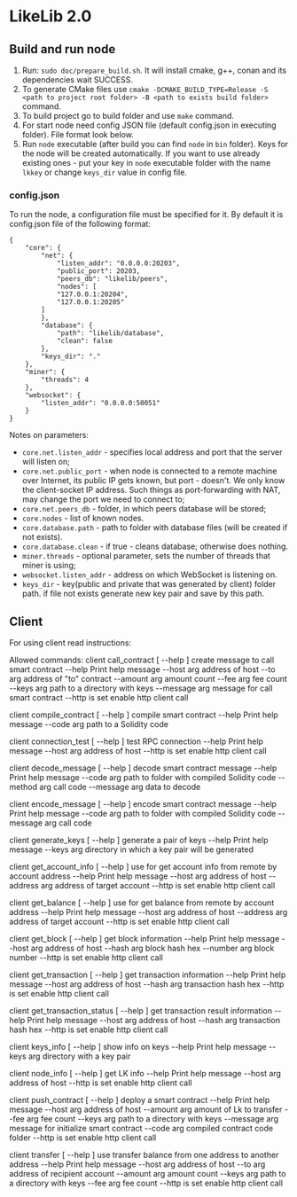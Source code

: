# LikeLib 2.0


## Build and run node
1. Run: `sudo doc/prepare_build.sh`. It will install cmake, g++, conan and its dependencies wait SUCCESS.
2. To generate CMake files use
`cmake -DCMAKE_BUILD_TYPE=Release -S <path to project root folder> -B <path to exists build folder>` command.
3. To build project go to build folder and use `make` command.
4. For start node need config JSON file (default config.json in executing folder). File format look below.
5. Run `node` executable (after build you can find `node` in `bin` folder).
Keys for the node will be created automatically. If you want to use already existing ones - put
your key in `node` executable folder with the name `lkkey` or change `keys_dir` value in config file.

### config.json
To run the node, a configuration file must be specified for it.
By default it is config.json file of the following format:

```
{
    "core": {
        "net": {
            "listen_addr": "0.0.0.0:20203",
            "public_port": 20203,
            "peers_db": "likelib/peers",
            "nodes": [
            "127.0.0.1:20204",
            "127.0.0.1:20205"
        ]
        },
        "database": {
            "path": "likelib/database",
            "clean": false
        },
        "keys_dir": "."
    },
    "miner": {
        "threads": 4
    },
    "websocket": {
        "listen_addr": "0.0.0.0:50051"
    }
}
```

Notes on parameters:
* `core.net.listen_addr` - specifies local address and port that the server will listen on;
* `core.net.public_port` - when node is connected to a remote machine over Internet, its 
public IP gets known, but port - doesn't. We only know the client-socket IP address.
Such things as port-forwarding with NAT, may change the port we need to connect to;
* `core.net.peers_db` - folder, in which peers database will be stored;
* `core.nodes` - list of known nodes.
* `core.database.path` - path to folder with database files (will be created if not exists).
* `core.database.clean` - if true - cleans database; otherwise does nothing.
* `miner.threads` - optional parameter, sets the number of threads that miner is using;
* `websocket.listen_addr` - address on which WebSocket is listening on.
* `keys_dir` - key(public and private that was generated by client) folder path. 
if file not exists generate new key pair and save by this path.


## Client

For using client read instructions:

Allowed commands:
  client call_contract   [ --help ]    create message to call smart contract
    --help                Print help message
    --host arg            address of host
    --to arg              address of "to" contract
    --amount arg          amount count
    --fee arg             fee count
    --keys arg            path to a directory with keys
    --message arg         message for call smart contract
    --http                is set enable http client call

  client compile_contract   [ --help ]    compile smart contract
    --help                Print help message
    --code arg            path to a Solidity code

  client connection_test   [ --help ]    test RPC connection
    --help                Print help message
    --host arg            address of host
    --http                is set enable http client call

  client decode_message   [ --help ]    decode smart contract message
    --help                Print help message
    --code arg            path to folder with compiled Solidity code
    --method arg          call code
    --message arg         data to decode

  client encode_message   [ --help ]    encode smart contract message
    --help                Print help message
    --code arg            path to folder with compiled Solidity code
    --message arg         call code


  client generate_keys   [ --help ]    generate a pair of keys
    --help                Print help message
    --keys arg            directory in which a key pair will be generated

  client get_account_info   [ --help ]    use for get account info from remote by account address
    --help                Print help message
    --host arg            address of host
    --address arg         address of target account
    --http                is set enable http client call

  client get_balance   [ --help ]    use for get balance from remote by account address
    --help                Print help message
    --host arg            address of host
    --address arg         address of target account
    --http                is set enable http client call

  client get_block   [ --help ]    get block information
    --help                Print help message
    --host arg            address of host
    --hash arg            block hash hex
    --number arg          block number
    --http                is set enable http client call

  client get_transaction   [ --help ]    get transaction information
    --help                Print help message
    --host arg            address of host
    --hash arg            transaction hash hex
    --http                is set enable http client call

  client get_transaction_status   [ --help ]    get transaction result information
    --help                Print help message
    --host arg            address of host
    --hash arg            transaction hash hex
    --http                is set enable http client call

  client keys_info   [ --help ]    show info on keys
    --help                Print help message
    --keys arg            directory with a key pair

  client node_info   [ --help ]    get LK info
    --help                Print help message
    --host arg            address of host
    --http                is set enable http client call

  client push_contract   [ --help ]    deploy a smart contract
    --help                Print help message
    --host arg            address of host
    --amount arg          amount of Lk to transfer
    --fee arg             fee count
    --keys arg            path to a directory with keys
    --message arg         message for initialize smart contract
    --code arg            compiled contract code folder
    --http                is set enable http client call

  client transfer   [ --help ]    use transfer balance from one address to another address
    --help                Print help message
    --host arg            address of host
    --to arg              address of recipient account
    --amount arg          amount count
    --keys arg            path to a directory with keys
    --fee arg             fee count
    --http                is set enable http client call

